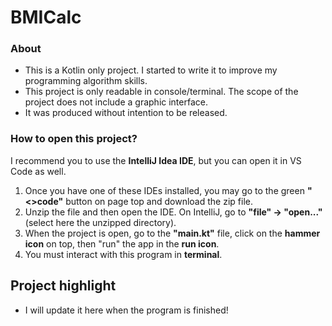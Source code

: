 # BMICalc

### About
- This is a Kotlin only project. I started to write it to improve my programming algorithm skills.
- This project is only readable in console/terminal. The scope of the project does not include a graphic interface.
- It was produced without intention to be released.

### How to open this project?
I recommend you to use the <b>IntelliJ Idea IDE</b>, but you can open it in VS Code as well.
1. Once you have one of these IDEs installed, you may go to the green <b>"<>code"</b> button on page top and download the zip file.
2. Unzip the file and then open the IDE. On IntelliJ, go to <b>"file" -> "open..."</b> (select here the unzipped directory).
3. When the project is open, go to the <b>"main.kt"</b> file, click on the <b>hammer icon</b> on top, then "run" the app in the <b>run icon</b>.
4. You must interact with this program in <b>terminal</b>.

## Project highlight
 - I will update it here when the program is finished!
